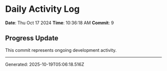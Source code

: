 # Daily Activity Log

**Date**: Thu Oct 17 2024
**Time**: 10:36:18 AM
**Commit**: 9

## Progress Update

This commit represents ongoing development activity.

---
Generated: 2025-10-19T05:06:18.516Z
